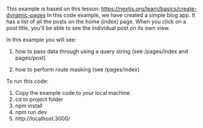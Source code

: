 This example is based on this lesson: https://nextjs.org/learn/basics/create-dynamic-pages
In this code example, we have created a simple blog app. It has a list of all the posts on the home (index) page.
When you click on a post title, you'll be able to see the individual post on its own view.

In this example you will see:

1. how to pass data through using a query string (see /pages/index and pages/post)

2. how to perform route masking (see /pages/index)

To run this code:
1. Copy the example code to your local machine.
2. cd to project folder
3. npm install
4. npm run dev
5. http://localhost:3000/